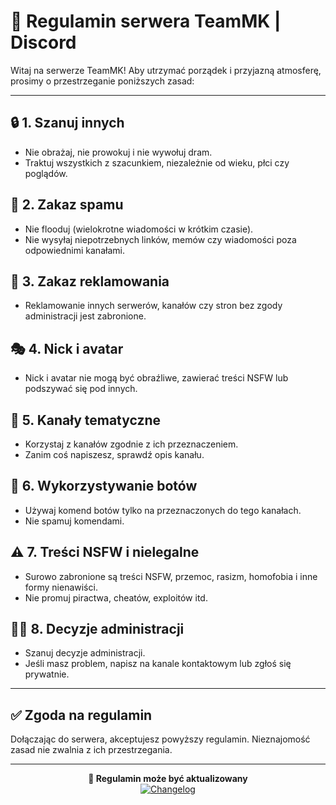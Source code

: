 # 📜 Regulamin serwera TeamMK | Discord

Witaj na serwerze TeamMK! Aby utrzymać porządek i przyjazną atmosferę, prosimy o przestrzeganie poniższych zasad:

---

## 🔒 1. Szanuj innych
- Nie obrażaj, nie prowokuj i nie wywołuj dram.
- Traktuj wszystkich z szacunkiem, niezależnie od wieku, płci czy poglądów.

## 💬 2. Zakaz spamu
- Nie flooduj (wielokrotne wiadomości w krótkim czasie).
- Nie wysyłaj niepotrzebnych linków, memów czy wiadomości poza odpowiednimi kanałami.

## 🚫 3. Zakaz reklamowania
- Reklamowanie innych serwerów, kanałów czy stron bez zgody administracji jest zabronione.

## 🎭 4. Nick i avatar
- Nick i avatar nie mogą być obraźliwe, zawierać treści NSFW lub podszywać się pod innych.

## 📢 5. Kanały tematyczne
- Korzystaj z kanałów zgodnie z ich przeznaczeniem.
- Zanim coś napiszesz, sprawdź opis kanału.

## 🤖 6. Wykorzystywanie botów
- Używaj komend botów tylko na przeznaczonych do tego kanałach.
- Nie spamuj komendami.

## ⚠️ 7. Treści NSFW i nielegalne
- Surowo zabronione są treści NSFW, przemoc, rasizm, homofobia i inne formy nienawiści.
- Nie promuj piractwa, cheatów, exploitów itd.

## 🧑‍⚖️ 8. Decyzje administracji
- Szanuj decyzje administracji.
- Jeśli masz problem, napisz na kanale kontaktowym lub zgłoś się prywatnie.

---

## ✅ Zgoda na regulamin

Dołączając do serwera, akceptujesz powyższy regulamin. Nieznajomość zasad nie zwalnia z ich przestrzegania.

---

<p align="center">
  <strong>📌 Regulamin może być aktualizowany</strong><br>
  <a href="./changelog.md">
    <img src="https://img.shields.io/badge/📝 Zobacz-changelog-blue?style=for-the-badge" alt="Changelog">
  </a>
</p>

